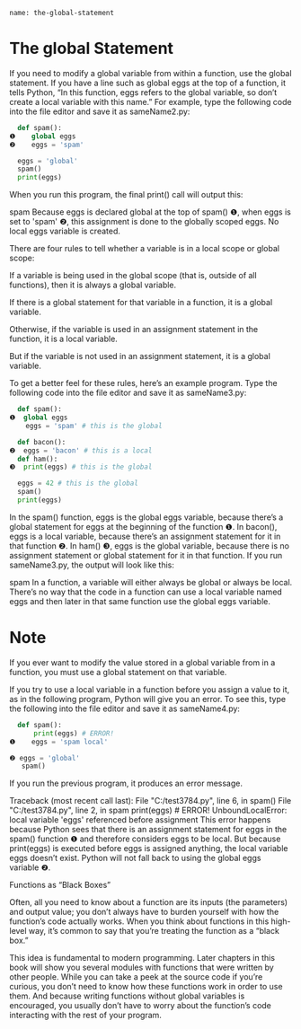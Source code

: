 ```ngMeta
name: the-global-statement
```
# The global Statement
If you need to modify a global variable from within a function, use the global statement. If you have a line such as global eggs at the top of a function, it tells Python, “In this function, eggs refers to the global variable, so don’t create a local variable with this name.” For example, type the following code into the file editor and save it as sameName2.py:

```python
  def spam():
❶    global eggs
❷    eggs = 'spam'

  eggs = 'global'
  spam()
  print(eggs)
```
When you run this program, the final print() call will output this:


spam
Because eggs is declared global at the top of spam() ❶, when eggs is set to 'spam' ❷, this assignment is done to the globally scoped eggs. No local eggs variable is created.

There are four rules to tell whether a variable is in a local scope or global scope:

If a variable is being used in the global scope (that is, outside of all functions), then it is always a global variable.

If there is a global statement for that variable in a function, it is a global variable.

Otherwise, if the variable is used in an assignment statement in the function, it is a local variable.

But if the variable is not used in an assignment statement, it is a global variable.

To get a better feel for these rules, here’s an example program. Type the following code into the file editor and save it as sameName3.py:

```python
  def spam():
❶  global eggs
    eggs = 'spam' # this is the global

  def bacon():
❷  eggs = 'bacon' # this is a local
  def ham():
❸  print(eggs) # this is the global

  eggs = 42 # this is the global
  spam()
  print(eggs)
```
In the spam() function, eggs is the global eggs variable, because there’s a global statement for eggs at the beginning of the function ❶. In bacon(), eggs is a local variable, because there’s an assignment statement for it in that function ❷. In ham() ❸, eggs is the global variable, because there is no assignment statement or global statement for it in that function. If you run sameName3.py, the output will look like this:


spam
In a function, a variable will either always be global or always be local. There’s no way that the code in a function can use a local variable named eggs and then later in that same function use the global eggs variable.
# Note
If you ever want to modify the value stored in a global variable from in a function, you must use a global statement on that variable.

If you try to use a local variable in a function before you assign a value to it, as in the following program, Python will give you an error. To see this, type the following into the file editor and save it as sameName4.py:

```python
  def spam():
      print(eggs) # ERROR!
❶    eggs = 'spam local'

❷ eggs = 'global'
   spam()
```
If you run the previous program, it produces an error message.


Traceback (most recent call last):
  File "C:/test3784.py", line 6, in <module>
    spam()
  File "C:/test3784.py", line 2, in spam
    print(eggs) # ERROR!
UnboundLocalError: local variable 'eggs' referenced before assignment
This error happens because Python sees that there is an assignment statement for eggs in the spam() function ❶ and therefore considers eggs to be local. But because print(eggs) is executed before eggs is assigned anything, the local variable eggs doesn’t exist. Python will not fall back to using the global eggs variable ❷.

Functions as “Black Boxes”

Often, all you need to know about a function are its inputs (the parameters) and output value; you don’t always have to burden yourself with how the function’s code actually works. When you think about functions in this high-level way, it’s common to say that you’re treating the function as a “black box.”

This idea is fundamental to modern programming. Later chapters in this book will show you several modules with functions that were written by other people. While you can take a peek at the source code if you’re curious, you don’t need to know how these functions work in order to use them. And because writing functions without global variables is encouraged, you usually don’t have to worry about the function’s code interacting with the rest of your program.

